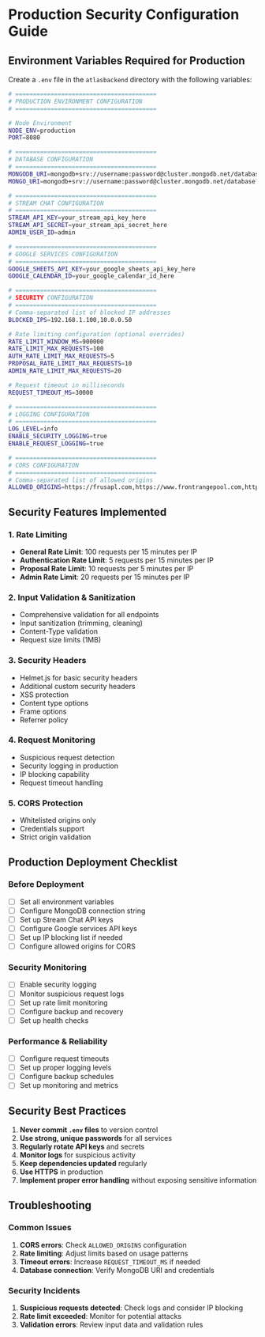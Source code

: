 # Production Security Configuration Guide

## Environment Variables Required for Production

Create a `.env` file in the `atlasbackend` directory with the following variables:

```bash
# ========================================
# PRODUCTION ENVIRONMENT CONFIGURATION
# ========================================

# Node Environment
NODE_ENV=production
PORT=8080

# ========================================
# DATABASE CONFIGURATION
# ========================================
MONGODB_URI=mongodb+srv://username:password@cluster.mongodb.net/database?retryWrites=true&w=majority
MONGO_URI=mongodb+srv://username:password@cluster.mongodb.net/database?retryWrites=true&w=majority

# ========================================
# STREAM CHAT CONFIGURATION
# ========================================
STREAM_API_KEY=your_stream_api_key_here
STREAM_API_SECRET=your_stream_api_secret_here
ADMIN_USER_ID=admin

# ========================================
# GOOGLE SERVICES CONFIGURATION
# ========================================
GOOGLE_SHEETS_API_KEY=your_google_sheets_api_key_here
GOOGLE_CALENDAR_ID=your_google_calendar_id_here

# ========================================
# SECURITY CONFIGURATION
# ========================================
# Comma-separated list of blocked IP addresses
BLOCKED_IPS=192.168.1.100,10.0.0.50

# Rate limiting configuration (optional overrides)
RATE_LIMIT_WINDOW_MS=900000
RATE_LIMIT_MAX_REQUESTS=100
AUTH_RATE_LIMIT_MAX_REQUESTS=5
PROPOSAL_RATE_LIMIT_MAX_REQUESTS=10
ADMIN_RATE_LIMIT_MAX_REQUESTS=20

# Request timeout in milliseconds
REQUEST_TIMEOUT_MS=30000

# ========================================
# LOGGING CONFIGURATION
# ========================================
LOG_LEVEL=info
ENABLE_SECURITY_LOGGING=true
ENABLE_REQUEST_LOGGING=true

# ========================================
# CORS CONFIGURATION
# ========================================
# Comma-separated list of allowed origins
ALLOWED_ORIGINS=https://frusapl.com,https://www.frontrangepool.com,https://frbcapl.github.io
```

## Security Features Implemented

### 1. Rate Limiting
- **General Rate Limit**: 100 requests per 15 minutes per IP
- **Authentication Rate Limit**: 5 requests per 15 minutes per IP
- **Proposal Rate Limit**: 10 requests per 5 minutes per IP
- **Admin Rate Limit**: 20 requests per 15 minutes per IP

### 2. Input Validation & Sanitization
- Comprehensive validation for all endpoints
- Input sanitization (trimming, cleaning)
- Content-Type validation
- Request size limits (1MB)

### 3. Security Headers
- Helmet.js for basic security headers
- Additional custom security headers
- XSS protection
- Content type options
- Frame options
- Referrer policy

### 4. Request Monitoring
- Suspicious request detection
- Security logging in production
- IP blocking capability
- Request timeout handling

### 5. CORS Protection
- Whitelisted origins only
- Credentials support
- Strict origin validation

## Production Deployment Checklist

### Before Deployment
- [ ] Set all environment variables
- [ ] Configure MongoDB connection string
- [ ] Set up Stream Chat API keys
- [ ] Configure Google services API keys
- [ ] Set up IP blocking list if needed
- [ ] Configure allowed origins for CORS

### Security Monitoring
- [ ] Enable security logging
- [ ] Monitor suspicious request logs
- [ ] Set up rate limit monitoring
- [ ] Configure backup and recovery
- [ ] Set up health checks

### Performance & Reliability
- [ ] Configure request timeouts
- [ ] Set up proper logging levels
- [ ] Configure backup schedules
- [ ] Set up monitoring and metrics

## Security Best Practices

1. **Never commit `.env` files** to version control
2. **Use strong, unique passwords** for all services
3. **Regularly rotate API keys** and secrets
4. **Monitor logs** for suspicious activity
5. **Keep dependencies updated** regularly
6. **Use HTTPS** in production
7. **Implement proper error handling** without exposing sensitive information

## Troubleshooting

### Common Issues
1. **CORS errors**: Check `ALLOWED_ORIGINS` configuration
2. **Rate limiting**: Adjust limits based on usage patterns
3. **Timeout errors**: Increase `REQUEST_TIMEOUT_MS` if needed
4. **Database connection**: Verify MongoDB URI and credentials

### Security Incidents
1. **Suspicious requests detected**: Check logs and consider IP blocking
2. **Rate limit exceeded**: Monitor for potential attacks
3. **Validation errors**: Review input data and validation rules
